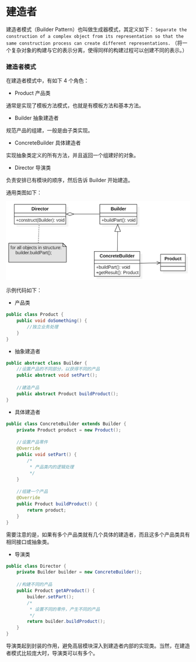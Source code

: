 # 建造者

建造者模式（Builder Pattern）也叫做生成器模式，其定义如下：
`Separate the construction of a complex object from its representation so that the same construction process can create different representations.`
（将一个复杂对象的构建与它的表示分离，使得同样的构建过程可以创建不同的表示。）

### 建造者模式

在建造者模式中，有如下 4 个角色：

- Product 产品类

通常是实现了模板方法模式，也就是有模板方法和基本方法。

- Builder 抽象建造者

规范产品的组建，一般是由子类实现。

- ConcreteBuilder 具体建造者

实现抽象类定义的所有方法，并且返回一个组建好的对象。

- Director 导演类

负责安排已有模块的顺序，然后告诉 Builder 开始建造。

通用类图如下：

<div align="left">
    <img src="https://github.com/lazecoding/Note/blob/main/images/pattern/建造者模式通用类图.png" width="600px">
</div>

示例代码如下：

- 产品类

````java
public class Product {
    public void doSomething() {
        //独立业务处理
    }
}
````

- 抽象建造者

````java
public abstract class Builder {
    //设置产品的不同部分，以获得不同的产品
    public abstract void setPart();

    //建造产品
    public abstract Product buildProduct();
}
````

- 具体建造者

```java
public class ConcreteBuilder extends Builder {
    private Product product = new Product();

    //设置产品零件
    @Override
    public void setPart() {
        /*
         * 产品类内的逻辑处理
         */
    }

    //组建一个产品
    @Override
    public Product buildProduct() {
        return product;
    }
}
```

需要注意的是，如果有多个产品类就有几个具体的建造者，而且这多个产品类具有相同接口或抽象类。


- 导演类

```java
public class Director {
    private Builder builder = new ConcreteBuilder();

    //构建不同的产品
    public Product getAProduct() {
        builder.setPart();
        /*
         * 设置不同的零件，产生不同的产品
         */
        return builder.buildProduct();
    }
}
```

导演类起到封装的作用，避免高层模块深入到建造者内部的实现类。当然，在建造者模式比较庞大时，导演类可以有多个。


